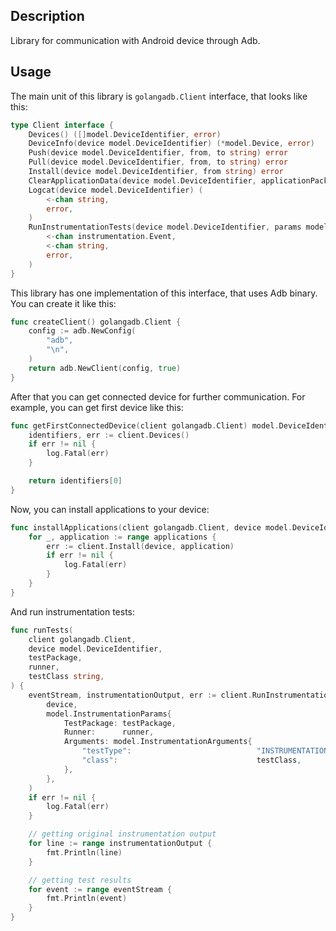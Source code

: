 ## Description

Library for communication with Android device through Adb.

## Usage

The main unit of this library is `golangadb.Client` interface, that looks like this:

```go
type Client interface {
	Devices() ([]model.DeviceIdentifier, error)
	DeviceInfo(device model.DeviceIdentifier) (*model.Device, error)
	Push(device model.DeviceIdentifier, from, to string) error
	Pull(device model.DeviceIdentifier, from, to string) error
	Install(device model.DeviceIdentifier, from string) error
	ClearApplicationData(device model.DeviceIdentifier, applicationPackage string) error
	Logcat(device model.DeviceIdentifier) (
		<-chan string,
		error,
	)
	RunInstrumentationTests(device model.DeviceIdentifier, params model.InstrumentationParams) (
		<-chan instrumentation.Event,
		<-chan string,
		error,
	)
}
```

This library has one implementation of this interface, that uses Adb binary. You can create it like this:

```go
func createClient() golangadb.Client {
	config := adb.NewConfig(
		"adb",
		"\n",
	)
	return adb.NewClient(config, true)
}
```

After that you can get connected device for further communication. For example, you can get first device like this:

```go
func getFirstConnectedDevice(client golangadb.Client) model.DeviceIdentifier {
	identifiers, err := client.Devices()
	if err != nil {
		log.Fatal(err)
	}

	return identifiers[0]
}
```

Now, you can install applications to your device:

```go
func installApplications(client golangadb.Client, device model.DeviceIdentifier, applications ...string) {
	for _, application := range applications {
		err := client.Install(device, application)
		if err != nil {
			log.Fatal(err)
		}
	}
}
```

And run instrumentation tests:

```go
func runTests(
	client golangadb.Client,
	device model.DeviceIdentifier,
	testPackage,
	runner,
	testClass string,
) {
	eventStream, instrumentationOutput, err := client.RunInstrumentationTests(
		device,
		model.InstrumentationParams{
			TestPackage: testPackage,
			Runner:      runner,
			Arguments: model.InstrumentationArguments{
				"testType":                            "INSTRUMENTATION",
				"class":                               testClass,
			},
		},
	)
	if err != nil {
		log.Fatal(err)
	}

	// getting original instrumentation output
	for line := range instrumentationOutput {
		fmt.Println(line)
	}

	// getting test results
	for event := range eventStream {
		fmt.Println(event)
	}
}
```